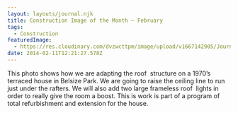 ```yaml
---
layout: layouts/journal.njk
title: Construction Image of the Month – February
tags:
  - Construction
featuredImage:
  - https://res.cloudinary.com/dvzwcttpm/image/upload/v1667142905/Journals/cioth-201402_tz4dns.gif
date: 2014-02-11T12:21:27.578Z
---
```

This photo shows how we are adapting the roof  structure on a 1970’s terraced house in Belsize Park. We are going to raise the ceiling line to run just under the rafters. We will also add two large frameless roof  lights in order to really give the room a boost. This is work is part of a program of total refurbishment and extension for the house.